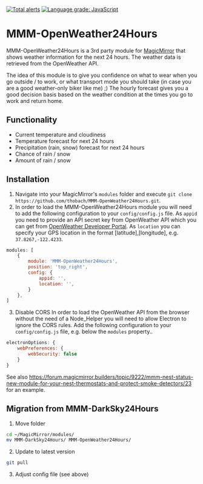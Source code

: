 [![Total alerts](https://img.shields.io/lgtm/alerts/g/thobach/MMM-OpenWeather24Hours.svg?logo=lgtm&logoWidth=18)](https://lgtm.com/projects/g/thobach/MMM-OpenWeather24Hours/alerts/)
[![Language grade: JavaScript](https://img.shields.io/lgtm/grade/javascript/g/thobach/MMM-OpenWeather24Hours.svg?logo=lgtm&logoWidth=18)](https://lgtm.com/projects/g/thobach/MMM-OpenWeather24Hours/context:javascript)

# MMM-OpenWeather24Hours
MMM-OpenWeather24Hours is a 3rd party module for [MagicMirror](https://github.com/MichMich/MagicMirror) that shows weather information for the next 24 hours. The weather data is retrieved from the OpenWeather API.

The idea of this module is to give you confidence on what to wear when you go outside / to work, or what transport mode you should take (in case you are a good weather-only biker like me) ;) The hourly forecast gives you a good decision basis based on the weather condition at the times you go to work and return home.

## Functionality
* Current temperature and cloudiness
* Temperature forecast for next 24 hours
* Precipitation (rain, snow) forecast for next 24 hours
 * Chance of rain / snow
 * Amount of rain / snow

## Installation
1. Navigate into your MagicMirror's `modules` folder and execute `git clone https://github.com/thobach/MMM-OpenWeather24Hours.git`.
2. In order to load the MMM-OpenWeather24Hours module you will need to add the following configuration to your `config/config.js` file. As `appid` you need to provide an API secret key from OpenWeather API which you can get from [OpenWeather Developer Portal](https://home.openweathermap.org/api_keysv). As `location` you can specify your GPS location in the format [latitude],[longitude], e.g. `37.8267,-122.4233`.
````javascript
modules: [
	{
		module: 'MMM-OpenWeather24Hours',
		position: 'top_right',
		config: {
			appid: '',
			location: '',
		}
	},
]
````
3. Disable CORS
In order to load the OpenWeather API from the browser without the need of a Node_Helper you will need to allow Electron to ignore the CORS rules. Add the following configuration to your `config/config.js` file, e.g. below the `modules` property..
````javascript
electronOptions: {
    webPreferences: {
        webSecurity: false
    }
}
````
See also https://forum.magicmirror.builders/topic/9222/mmm-nest-status-new-module-for-your-nest-thermostats-and-protect-smoke-detectors/23 for an example.

## Migration from MMM-DarkSky24Hours
1. Move folder
````bash
cd ~/MagicMirror/modules/
mv MMM-DarkSky24Hours/ MMM-OpenWeather24Hours/
````
2. Update to latest version
````bash
git pull
````
3. Adjust config file (see above)
